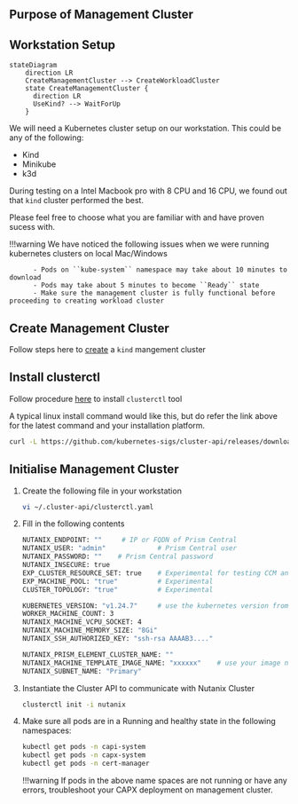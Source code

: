 ## Purpose of Management Cluster

## Workstation Setup

```mermaid
stateDiagram
    direction LR
    CreateManagementCluster --> CreateWorkloadCluster
    state CreateManagementCluster {
      direction LR
      UseKind? --> WaitForUp
    }
```

We will need a Kubernetes cluster setup on our workstation. This could be any of the following:

- Kind
- Minikube
- k3d
  
During testing on a Intel Macbook pro with 8 CPU and 16 CPU, we found out that ``kind`` cluster performed the best.

Please feel free to choose what you are familiar with and have proven sucess with.

!!!warning
          We have noticed the following issues when we were running kubernetes clusters on local Mac/Windows

          - Pods on ``kube-system`` namespace may take about 10 minutes to download
          - Pods may take about 5 minutes to become ``Ready`` state
          - Make sure the management cluster is fully functional before proceeding to creating workload cluster

## Create Management Cluster

Follow steps here to [create](https://kind.sigs.k8s.io/) a ``kind`` mangement cluster 

## Install clusterctl 

Follow procedure [here](https://cluster-api.sigs.k8s.io/user/quick-start.html) to install ``clusterctl`` tool 

A typical linux install command would like this, but do refer the link above for the latest command and your installation platform. 

```bash title="Installation for AMD64 Platform"
curl -L https://github.com/kubernetes-sigs/cluster-api/releases/download/v1.4.1/clusterctl-linux-amd64 -o clusterctl
```

## Initialise Management Cluster 

1. Create the following file in your workstation 
    
    ```bash
    vi ~/.cluster-api/clusterctl.yaml
    ```

2. Fill in the following contents

    ```bash
    NUTANIX_ENDPOINT: ""     # IP or FQDN of Prism Central
    NUTANIX_USER: "admin"             # Prism Central user
    NUTANIX_PASSWORD: ""    # Prism Central password
    NUTANIX_INSECURE: true
    EXP_CLUSTER_RESOURCE_SET: true    # Experimental for testing CCM and Autoscaling
    EXP_MACHINE_POOL: "true"          # Experimental
    CLUSTER_TOPOLOGY: "true"          # Experimental
    
    KUBERNETES_VERSION: "v1.24.7"     # use the kubernetes version from the image build information
    WORKER_MACHINE_COUNT: 3
    NUTANIX_MACHINE_VCPU_SOCKET: 4
    NUTANIX_MACHINE_MEMORY_SIZE: "8Gi"
    NUTANIX_SSH_AUTHORIZED_KEY: "ssh-rsa AAAAB3...."
    
    NUTANIX_PRISM_ELEMENT_CLUSTER_NAME: ""
    NUTANIX_MACHINE_TEMPLATE_IMAGE_NAME: "xxxxxx"    # use your image name from the previous section
    NUTANIX_SUBNET_NAME: "Primary"
    ```

3. Instantiate the Cluster API to communicate with Nutanix Cluster

    ```bash
    clusterctl init -i nutanix
    ```
4. Make sure all pods are in a Running and healthy state in the following namespaces:

    ```bash
    kubectl get pods -n capi-system
    kubectl get pods -n capx-system
    kubectl get pods -n cert-manager
    ```

    !!!warning
           If pods in the above name spaces are not running or have any errors, troubleshoot your CAPX deployment on management cluster. 
